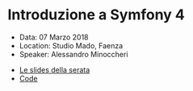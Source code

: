 # Introduzione a Symfony 4
- Data: 07 Marzo 2018 
- Location: Studio Mado, Faenza
- Speaker: Alessandro Minoccheri

* [Le slides della serata](https://www.slideshare.net/AlessandroMinoccheri/symfony4)
* [Code](https://github.com/AlessandroMinoccheri/symfony4-demo)
